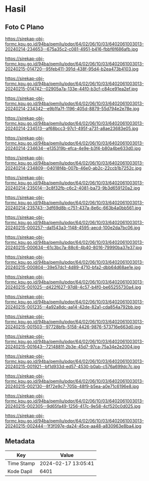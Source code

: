 # Hasil

## Foto C Plano

https://sirekap-obj-formc.kpu.go.id/94ba/pemilu/pdpr/64/02/06/10/03/6402061003013-20240214-234653--675a35c2-c081-4951-b416-fbbf6f686afb.jpg

https://sirekap-obj-formc.kpu.go.id/94ba/pemilu/pdpr/64/02/06/10/03/6402061003013-20240215-014720--95feb411-391d-438f-95d4-b2ea473b4103.jpg

https://sirekap-obj-formc.kpu.go.id/94ba/pemilu/pdpr/64/02/06/10/03/6402061003013-20240215-014742--02905a7a-133e-44f0-b3cf-c84ce91ea2ef.jpg

https://sirekap-obj-formc.kpu.go.id/94ba/pemilu/pdpr/64/02/06/10/03/6402061003013-20240214-234342--e9b1fa7f-1196-405d-8879-55d794e2e78e.jpg

https://sirekap-obj-formc.kpu.go.id/94ba/pemilu/pdpr/64/02/06/10/03/6402061003013-20240214-234513--af68bcc3-97c1-495f-a731-a8ae23683e05.jpg

https://sirekap-obj-formc.kpu.go.id/94ba/pemilu/pdpr/64/02/06/10/03/6402061003013-20240214-234634--e135319b-efca-4e9e-b3f4-b80a4be633d0.jpg

https://sirekap-obj-formc.kpu.go.id/94ba/pemilu/pdpr/64/02/06/10/03/6402061003013-20240214-234809--04018f4b-007b-46e0-ab2c-22ccb1b7252c.jpg

https://sirekap-obj-formc.kpu.go.id/94ba/pemilu/pdpr/64/02/06/10/03/6402061003013-20240214-235014--3c8f32fb-c6c2-4081-ba73-9b3d659120a2.jpg

https://sirekap-obj-formc.kpu.go.id/94ba/pemilu/pdpr/64/02/06/10/03/6402061003013-20240214-235743--3df69d8b-c751-437a-8e6c-663b4a0bb561.jpg

https://sirekap-obj-formc.kpu.go.id/94ba/pemilu/pdpr/64/02/06/10/03/6402061003013-20240215-000257--da1543a3-1148-4595-aecd-100e2da7bc06.jpg

https://sirekap-obj-formc.kpu.go.id/94ba/pemilu/pdpr/64/02/06/10/03/6402061003013-20240215-000634--61c3bc7a-88c6-4b40-8016-79990ba37e37.jpg

https://sirekap-obj-formc.kpu.go.id/94ba/pemilu/pdpr/64/02/06/10/03/6402061003013-20240215-000804--39e57dc1-4d89-4710-bfa2-dbb64d68ae1e.jpg

https://sirekap-obj-formc.kpu.go.id/94ba/pemilu/pdpr/64/02/06/10/03/6402061003013-20240215-001025--d422f627-97d8-4c57-b4f0-be65255730a4.jpg

https://sirekap-obj-formc.kpu.go.id/94ba/pemilu/pdpr/64/02/06/10/03/6402061003013-20240215-001235--4a92a8dc-aa14-42de-82a1-cda854a792bb.jpg

https://sirekap-obj-formc.kpu.go.id/94ba/pemilu/pdpr/64/02/06/10/03/6402061003013-20240215-001503--97728bfb-5158-4426-9876-573716e663d0.jpg

https://sirekap-obj-formc.kpu.go.id/94ba/pemilu/pdpr/64/02/06/10/03/6402061003013-20240215-001643--7214881f-2b3e-45d7-97ca-75a34e2e2004.jpg

https://sirekap-obj-formc.kpu.go.id/94ba/pemilu/pdpr/64/02/06/10/03/6402061003013-20240215-001921--bf1d933d-ed57-4530-b0ab-c576a699dc7c.jpg

https://sirekap-obj-formc.kpu.go.id/94ba/pemilu/pdpr/64/02/06/10/03/6402061003013-20240215-002130--8f72e9c7-705b-48f9-b5ea-a0e71c6196e8.jpg

https://sirekap-obj-formc.kpu.go.id/94ba/pemilu/pdpr/64/02/06/10/03/6402061003013-20240215-002305--9d65fa49-1256-417c-9e58-4cf520c0d025.jpg

https://sirekap-obj-formc.kpu.go.id/94ba/pemilu/pdpr/64/02/06/10/03/6402061003013-20240215-002444--1f3f097e-da24-45ce-aa48-a830963e8ba4.jpg


## Metadata

| Key        | Value               |
| ---------- | ------------------- |
| Time Stamp | 2024-02-17 13:05:41 |
| Kode Dapil | 6401                |




